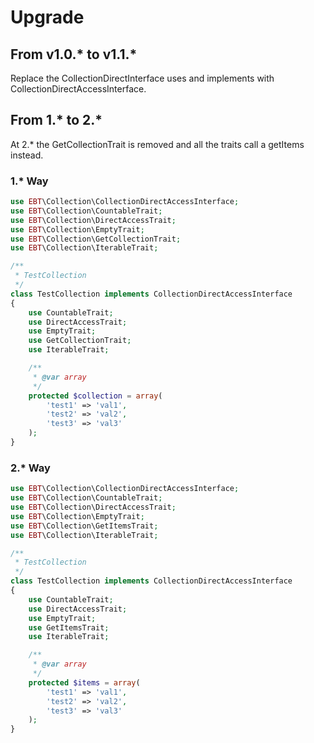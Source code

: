 # Upgrade #

## From v1.0.* to v1.1.* ##

Replace the CollectionDirectInterface uses and implements with CollectionDirectAccessInterface.

## From 1.* to 2.* ##

At 2.* the GetCollectionTrait is removed and all the traits call a getItems instead.

### 1.* Way ####

```php
use EBT\Collection\CollectionDirectAccessInterface;
use EBT\Collection\CountableTrait;
use EBT\Collection\DirectAccessTrait;
use EBT\Collection\EmptyTrait;
use EBT\Collection\GetCollectionTrait;
use EBT\Collection\IterableTrait;

/**
 * TestCollection
 */
class TestCollection implements CollectionDirectAccessInterface
{
    use CountableTrait;
    use DirectAccessTrait;
    use EmptyTrait;
    use GetCollectionTrait;
    use IterableTrait;

    /**
     * @var array
     */
    protected $collection = array(
        'test1' => 'val1',
        'test2' => 'val2',
        'test3' => 'val3'
    );
}
```

### 2.* Way ###

```php
use EBT\Collection\CollectionDirectAccessInterface;
use EBT\Collection\CountableTrait;
use EBT\Collection\DirectAccessTrait;
use EBT\Collection\EmptyTrait;
use EBT\Collection\GetItemsTrait;
use EBT\Collection\IterableTrait;

/**
 * TestCollection
 */
class TestCollection implements CollectionDirectAccessInterface
{
    use CountableTrait;
    use DirectAccessTrait;
    use EmptyTrait;
    use GetItemsTrait;
    use IterableTrait;

    /**
     * @var array
     */
    protected $items = array(
        'test1' => 'val1',
        'test2' => 'val2',
        'test3' => 'val3'
    );
}
```

